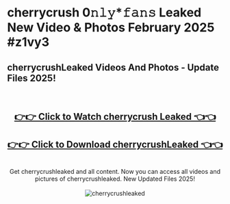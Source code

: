 # cherrycrush 0𝚗𝚕𝚢*𝚏𝚊𝚗𝚜 Leaked New Video & Photos February 2025 #z1vy3

<h2>cherrycrushLeaked Videos And Photos - Update Files 2025!</h2>
<br>
<div align="center">
<h2><a href="https://mediaupload.pro?title=cherrycrush&ref=11F" rel="nofollow">👉👉 Click to Watch cherrycrush Leaked 👈👈</a></h2>
<h2><a href="https://mediaupload.pro?title=cherrycrush&ref=11F" rel="nofollow">👉👉 Click to Download cherrycrushLeaked 👈👈</a></h2>
<br>
Get cherrycrushleaked and all content. Now you can access all videos and pictures of cherrycrushleaked. New Updated Files 2025!
<br>
<br>
<a href="https://mediaupload.pro?title=cherrycrush&ref=11F" rel="nofollow" data-target="animated-image.originalLink"><img src="https://i.ibb.co/Gkj2r4b/banner.png" alt="cherrycrushleaked" style="max-width: 100%; display: inline-block;" data-target="animated-image.originalImage"></a>
</div>
<br>


